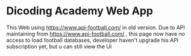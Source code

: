 # Dicoding Academy Web App
This Web using https://www.api-football.com/ in old version. Due to API maintaining from https://www.api-football.com/ , this page now have no access to load football databases, developer haven't upgrade his API subscription yet, but u can still view the UI
